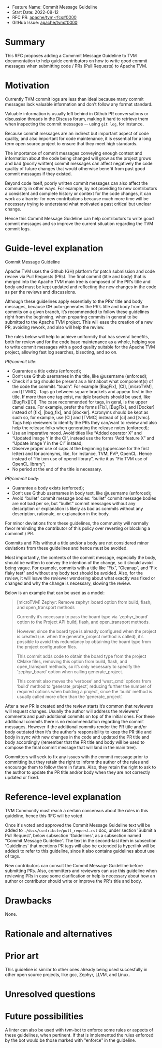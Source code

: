 - Feature Name: Commit Message Guideline
- Start Date: 2022-08-12
- RFC PR: [apache/tvm-rfcs#0000](https://github.com/apache/tvm-rfcs/pull/88)
- GitHub Issue: [apache/tvm#0000](https://github.com/apache/tvm/issues/0000)

# Summary
[summary]: #summary

This RFC proposes adding a Commmit Message Guideline to TVM documentation to
help guide contributors on how to write good commit messages when submitting
code / PRs (Pull Requests) to Apache TVM.

# Motivation
[motivation]: #motivation

Currently TVM commit logs are less than ideal because many commit messages lack
valuable information and don't follow any format standard.

Valuable information is usually left behind in Github PR conversations or
discussion threads in the Discuss forum, making it hard to retrieve them when
inspecting the commit messages -- using `git log`, for instance.

Because commit messages are an indirect but important aspect of code quality,
and also important for code maintenance, it is essential for a long term open
source project to ensure that they meet high standards.

The importance of commit messages conveying enough context and information about
the code being changed will grow as the project grows and bad (poorly written)
commit messages can affect negatively the code quality of future changes that
would otherwise benefit from past good commit messages if they existed.

Beyond code itself, poorly written commit messages can also affect the community
in other ways. For example, by not providing to new contributors a consistent
and complete history or context for the code changes, it can work as a barrier
for new contributions because much more time will be necessary trying to
understand what motivated a past critical but unclear change.

Hence this Commit Message Guideline can help contributors to write good commit
messages and so improve the current situation regarding the TVM commit logs.

# Guide-level explanation
[guide-level-explanation]: #guide-level-explanation

Commit Message Guideline

Apache TVM uses the Github (GH) platform for patch submission and code review
via Pull Requests (PRs). The final commit (title and body) that is merged into
the Apache TVM main tree is composed of the PR's title and body and must be kept
updated and reflecting the new changes in the code as per the reviews and
discussions.

Although these guidelines apply essentially to the PRs’ title and body messages,
because GH auto-generates the PR’s title and body from the commits on a given
branch, it’s recommended to follow these guidelines right from the beginning,
when preparing commits in general to be submitted to the Apache TVM project.
This will ease the creation of a new PR, avoiding rework, and also will help the
review.

The rules below will help to achieve uniformity that has several benefits, both
for review and for the code base maintenance as a whole, helping you to write
commit messages with a good quality suitable for the Apache TVM project,
allowing fast log searches, bisecting, and so on.

_PR/commit title_:

* Guarantee a title exists (enforced);
* Don’t use Github usernames in the title, like @username (enforced);
* Check if a tag should be present as a hint about what component(s) of the code
  the commits “touch”. For example [BugFix], [CI], [microTVM], and [TVMC]. Tags
  go between square brackets and appear first in the title. If more than one tag
  exist, multiple brackets should be used, like [BugFix][CI]. The case
  recommended for tags, in geral, is the upper camel case. For example, prefer
  the forms [Fix], [BugFix], and [Docker] instead of [fix], [bug_fix], and
  [docker]. Acronyms should be kept as such so, for example, use [CI] and [TVMC]
  instead of [ci] and [tvmc]. Tags help reviewers to identify the PRs they
  can/want to review and also help the release folks when generating the release
  notes (enforced);
* Use an imperative mood. Avoid titles like “Added operator X” and “Updated
  image Y in the CI”, instead use the forms “Add feature X” and “Update image Y
  in the CI” instead;
* Observe proper use of caps at the beginning (uppercase for the first letter)
  and for acronyms, like, for instance, TVM, FVP, OpenCL. Hence instead of
  “fix tvm use of opencl library”, write it as “Fix TVM use of OpenCL library”;
* No period at the end of the title is necessary.

_PR/commit body_:

* Guarantee a body exists (enforced);
* Don’t use Github usernames in body text, like @username (enforced);
* Avoid “bullet” commit message bodies: “bullet” commit message bodies are not
  bad per se, but “bullet” commit messages without any description or
  explanation is likely as bad as commits without any description, rationale,
  or explanation in the body.

For minor deviations from these guidelines, the community will normally favor
reminding the contributor of this policy over reverting or blocking a commmit /
PR.

Commits and PRs without a title and/or a body are not considered minor
deviations from these guidelines and hence must be avoided.

Most importantly, the contents of the commit message, especially the body,
should be written to convey the intention of the change, so it should avoid
being vague. For example, commits with a title like “Fix”, “Cleanup”, and
“Fix flaky test” and without any body text should be avoided. Also, for the
review, it will leave the reviewer wondering about what exactly was fixed or
changed and why the change is necessary, slowing the review.

Below is an example that can be used as a model:

> [microTVM] Zephyr: Remove zephyr_board option from build, flash, and open_transport methods
>
> Currently it’s necessary to pass the board type via ‘zephyr_board’ option to
> the Project API build, flash, and open_transport methods.
>
> However, since the board type is already configured when the project is
> created (i.e. when the generate_project method is called), it’s possible to
> avoid this redundancy by obtaining the board type from the project
> configuration files.
>
> This commit adds code to obtain the board type from the project CMake files,
> removing this option from build, flash, and open_transport methods, so it’s
> only necessary to specify the ‘zephyr_board’ option when calling
> generate_project.
>
> This commit also moves the ‘verbose’ and ‘west_cmd’ options from ‘build’
> method to ‘generate_project’, reducing further the number of required options
> when building a project, since the ‘build’ method is usually called more often
> than the ‘generate_project’.

After a new PR is created and the review starts it’s common that reviewers will
request changes. Usually the author will address the reviewers’ comments and
push additional commits on top of the initial ones. For these additional commits
there is no recommendation regarding the commit messages. However if the
additional commits render the PR title and/or body outdated then it's the
author's responsibility to keep the PR title and body in sync with new changes
in the code and updated the PR title and body accordingly (remember that the PR
title and body will be used to compose the final commit message that will land
in the main tree).

Committers will seek to fix any issues with the commit message prior to
committing but they retain the right to inform the author of the rules and
encourage them to follow them in future. Also, they retain the right to ask to
the author to update the PR title and/or body when they are not correctly
updated or fixed.

# Reference-level explanation
[reference-level-explanation]: #reference-level-explanation

TVM Community must reach a certain concensus about the rules in this guideline,
hence this RFC will be voted.

Once it's voted and approved the Commit Message Guideline text will be added to
`./docs/contribute/pull_request.rst` doc, under section 'Submit a Pull Request',
below subsection 'Guidelines', as a subsection named “Commit Message Guideline”.
The text in the second-last item in subsection 'Guidelines' that mentions PR
tags will also be extended (a hyperlink will be added) to refer to this
guideline, since it also contains guidelines about use of tags.

New contributors can consult the Commit Message Guidelilne before submitting
PRs. Also, committers and reviewers can use this guideline when reviewing PRs in
case some clarification or help is necessary about how an author or contributor
should write or improve the PR's title and body.

# Drawbacks
[drawbacks]: #drawbacks

None.

# Rationale and alternatives
[rationale-and-alternatives]: #rationale-and-alternatives

# Prior art
[prior-art]: #prior-art

This guideline is similar to other ones already being used succesfully in other
open source projects, like gcc, Zephyr, LLVM, and Linux.

# Unresolved questions
[unresolved-questions]: #unresolved-questions

# Future possibilities
[future-possibilities]: #future-possibilities

A linter can also be used with tvm-bot to enforce some rules or aspects of these
guidelines, when pertinent. If that is implemented the rules enforced by the bot
would be those marked with "enforce" in the guideline.
